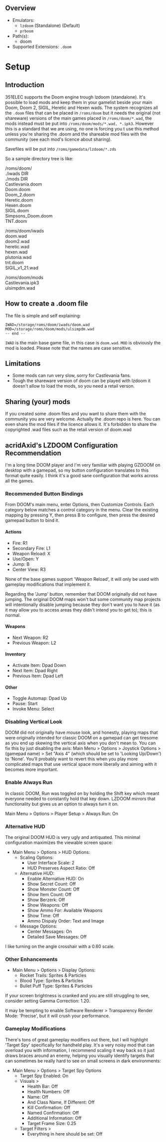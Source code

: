 ## Overview

- Emulators: 
  - `lzdoom` (Standalone) (Default)
  - `prboom`
- Path(s): 
  - doom
- Supported Extensions: `.doom`

# Setup

## Introduction
351ELEC supports the Doom engine trough lzdoom (standalone).
It's possible to load mods and keep them in your gamelist beside your main Doom, Doom 2, SIGIL, Heretic and Hexen wads.
The system recognizes all the `.doom` files that can be placed in `/roms/doom` but it needs the original (not shareware) versions of the main games placed in `/roms/doom/*.wad`, the mods instead must be put into `/roms/doom/mods/*.wad, *.ipk3`.
However this is a standard that we are using, no one is forcing you t use this method unless you're sharing the .doom and the shareable mod files with the community (see each mod's licence about sharing).

Savefiles will be put into `/roms/gamedata/lzdoom/*.zds`

So a sample directory tree is like:

/roms/doom/<br>
./iwads    DIR<br>
./mods    DIR<br>
Castlevania.doom<br>
Doom.doom<br>
Doom_2.doom<br>
Heretic.doom<br>
Hexen.doom<br>
SIGIL.doom<br>
Simpsons_Doom.doom<br>
TNT.doom<br>

/roms/doom/iwads<br>
doom.wad<br>
doom2.wad<br>
heretic.wad<br>
hexen.wad<br>
plutonia.wad<br>
tnt.doom<br>
SIGIL_v1_21.wad<br>

/roms/doom/mods<br>
Castlevania.ipk3<br>
ulsimpdm.wad<br>

## How to create a .doom file
The file is simple and self explaining:

```
IWAD=/storage/roms/doom/iwads/doom.wad
MOD=/storage/roms/doom/mods/ulsimpdm.wad
-- end --
```

`IWAD` is the main base game file, in this case is `doom.wad`.
`MOD` is obviously the mod is loaded.
Please note that the names are case sensitive.

## Limitations
- Some mods can run very slow, sorry for Castlevania fans.
- Tough the shareware version of doom can be played with lzdoom it doesn't allow to load the mods, so you need a retail verson.

## Sharing (your) mods
If you created some .doom files and you want to share them with the community you are very welcome.
Actually the .doom repo is here.
You can even share the mod files if the licence allows it.
It's forbidden to share the copyrighted .wad files such as the retail version of doom.wad

## acridAxid's LZDOOM Configuration Recommendation

I'm a long time DOOM player and I'm very familiar with playing GZDOOM on desktop with a gamepad, so my button configuration translates to this format quite easily.  I think it's a good sane configuration that works across all the games.

### Recommended Button Bindings
From DOOM's main menu, enter Options, then Customize Controls.  Each category below matches a control category in the menu.  Clear the existing mapping by pressing Y, then press B to configure, then press the desired gamepad button to bind it.

#### Actions

* Fire: R1
* Secondary Fire: L1
* Weapon Reload: X
* Use/Open: Y
* Jump: B
* Center View: R3

None of the base games support 'Weapon Reload', it will only be used with gameplay modifications that implement it.

Regarding the 'Jump' button, remember that DOOM originally did not have jumping.  The original DOOM maps won't but some community map projects will intentionally disable jumping because they don't want you to have it (as it may allow you to access areas they didn't intend you to get to); this is normal.

#### Weapons

* Next Weapon: R2
* Previous Weapon: L2

#### Inventory

* Activate Item: Dpad Down
* Next Item: Dpad Right
* Previous Item: Dpad Left

#### Other

* Toggle Automap: Dpad Up
* Pause: Start
* Invoke Menu: Select

### Disabling Vertical Look

DOOM did not originally have mouse look, and honestly, playing maps that were originally intended for classic DOOM on a gamepad can get tiresome as you end up skewing the vertical axis when you don't mean to.  You can fix this by just disabling the axis: Main Menu > Options > Joystick Options > (gamepad name) > Set "Axis 4" (which should be set to 'Looking Up/Down') to 'None'.  You'll probably want to revert this when you play more complicated maps that use vertical space more liberally and aiming with it becomes more important.  

### Enable Always Run

In classic DOOM, Run was toggled on by holding the Shift key which meant everyone needed to constantly hold that key down.  LZDOOM mirrors that functionality but gives us an option to always turn it on.

Main Menu > Options > Player Setup > Always Run: On

### Alternative HUD

The original DOOM HUD is very ugly and antiquated.  This minimal configuration maximizes the viewable screen space:

* Main Menu > Options > HUD Options:
  * Scaling Options:
    * User Interface Scale: 2
    * HUD Preserves Aspect Ratio: Off
  * Alternative HUD:
    * Enable Alternative HUD: On
    * Show Secret Count: Off
    * Show Monster Count: Off
    * Show Item Count: Off
    * Show Berzerk: Off
    * Show Weapons: Off
    * Show Ammo For: Available Weapons
    * Show Time: Off
    * Ammo Dispaly Order: Text and Image
  * Message Options:
    * Center Messages: On
    * Detailed Save Messages: Off

I like turning on the angle crosshair with a 0.60 scale.

### Other Enhancements

* Main Menu > Options > Display Options:
  * Rocket Trails: Sprites & Particles
  * Blood Type: Sprites & Particles
  * Bullet Puff Type: Sprites & Particles

If your screen brightness is cranked and you are still struggling to see, consider setting Gamma Correction: 1.20.

It may be tempting to enable Software Renderer > Transparency Render Mode: 'Precise', but it will crush your performance.

### Gameplay Modifications

There's tons of great gameplay modifiers out there, but I will highlight 'Target Spy' specifically for handheld play.  It's a very noisy mod that can overload you with information, I recommend scaling it way back so it just draws braces around an enemy, helping you visually identify targets that can sometimes be really hard to see on small screens in dark environments:

* Main Menu > Options > Target Spy Options
  * Target Spy Enabled: On
  * Visuals >
    * Health Bar: Off
    * Health Numbers: Off
    * Name: Off
    * And Class Name, If Different: Off
    * Kill Confirmation: Off
    * Named Confirmation: Off
    * Additional Information: Off
    * Target Frame Size: 0.25
  * Target Filters > 
    * Everything in here should be set: Off